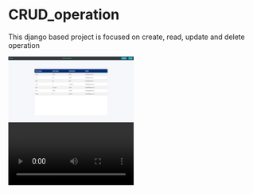 # CRUD_operation
This django based project is focused on create, read, update and delete operation

<img src="CRUD_pic/pic1.png" width=50%>
<video width=50%><source src="pexels-gabby-k-5839050.mp4" type="video/mp4"></video>
